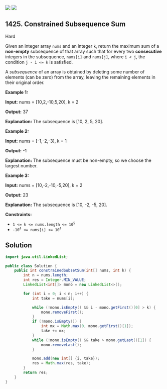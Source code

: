[![](https://img.shields.io/github/stars/javadev/LeetCode-in-Java?label=Stars&style=flat-square)](https://github.com/javadev/LeetCode-in-Java)
[![](https://img.shields.io/github/forks/javadev/LeetCode-in-Java?label=Fork%20me%20on%20GitHub%20&style=flat-square)](https://github.com/javadev/LeetCode-in-Java/fork)

## 1425\. Constrained Subsequence Sum

Hard

Given an integer array `nums` and an integer `k`, return the maximum sum of a **non-empty** subsequence of that array such that for every two **consecutive** integers in the subsequence, `nums[i]` and `nums[j]`, where `i < j`, the condition `j - i <= k` is satisfied.

A _subsequence_ of an array is obtained by deleting some number of elements (can be zero) from the array, leaving the remaining elements in their original order.

**Example 1:**

**Input:** nums = [10,2,-10,5,20], k = 2

**Output:** 37

**Explanation:** The subsequence is [10, 2, 5, 20].

**Example 2:**

**Input:** nums = [-1,-2,-3], k = 1

**Output:** -1

**Explanation:** The subsequence must be non-empty, so we choose the largest number.

**Example 3:**

**Input:** nums = [10,-2,-10,-5,20], k = 2

**Output:** 23

**Explanation:** The subsequence is [10, -2, -5, 20].

**Constraints:**

*   <code>1 <= k <= nums.length <= 10<sup>5</sup></code>
*   <code>-10<sup>4</sup> <= nums[i] <= 10<sup>4</sup></code>

## Solution

```java
import java.util.LinkedList;

public class Solution {
    public int constrainedSubsetSum(int[] nums, int k) {
        int n = nums.length;
        int res = Integer.MIN_VALUE;
        LinkedList<int[]> mono = new LinkedList<>();

        for (int i = 0; i < n; i++) {
            int take = nums[i];

            while (!mono.isEmpty() && i - mono.getFirst()[0] > k) {
                mono.removeFirst();
            }
            if (!mono.isEmpty()) {
                int mx = Math.max(0, mono.getFirst()[1]);
                take += mx;
            }
            while (!mono.isEmpty() && take > mono.getLast()[1]) {
                mono.removeLast();
            }

            mono.add(new int[] {i, take});
            res = Math.max(res, take);
        }
        return res;
    }
}
```